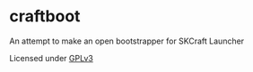 craftboot
=========

An attempt to make an open bootstrapper for SKCraft Launcher

Licensed under [GPLv3](http://www.gnu.org/licenses/gpl.html)
